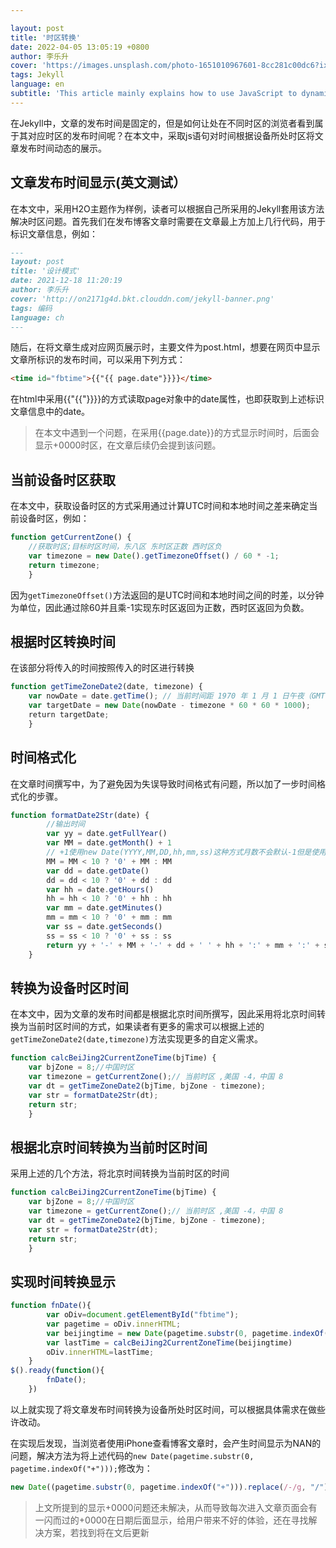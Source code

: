 ```yaml
---

layout: post
title: '时区转换'
date: 2022-04-05 13:05:19 +0800
author: 李乐升
cover: 'https://images.unsplash.com/photo-1651010967601-8cc281c00dc6?ixlib=rb-1.2.1&ixid=MnwxMjA3fDB8MHxwaG90by1wYWdlfHx8fGVufDB8fHx8&auto=format&fit=crop&w=764&q=80'
tags: Jekyll
language: en
subtitle: 'This article mainly explains how to use JavaScript to dynamically modify the article publishing time to the current reader's device time zone time in the blog built by Jekyll''
---
```


在Jekyll中，文章的发布时间是固定的，但是如何让处在不同时区的浏览者看到属于其对应时区的发布时间呢？在本文中，采取js语句对时间根据设备所处时区将文章发布时间动态的展示。

## 文章发布时间显示(英文测试）

在本文中，采用H2O主题作为样例，读者可以根据自己所采用的Jekyll套用该方法解决时区问题。首先我们在发布博客文章时需要在文章最上方加上几行代码，用于标识文章信息，例如：

```markdown
---
layout: post
title: '设计模式'
date: 2021-12-18 11:20:19
author: 李乐升
cover: 'http://on2171g4d.bkt.clouddn.com/jekyll-banner.png'
tags: 编码
language: ch
---
```

随后，在将文章生成对应网页展示时，主要文件为post.html，想要在网页中显示文章所标识的发布时间，可以采用下列方式：

```html
<time id="fbtime">{{"{{ page.date"}}}}</time>
```

在html中采用{{"{{"}}}}的方式读取page对象中的date属性，也即获取到上述标识文章信息中的date。

> 在本文中遇到一个问题，在采用{{page.date}}的方式显示时间时，后面会显示+0000时区，在文章后续仍会提到该问题。

## 当前设备时区获取

在本文中，获取设备时区的方式采用通过计算UTC时间和本地时间之差来确定当前设备时区，例如：

```javascript
function getCurrentZone() {
    //获取时区;目标时区时间，东八区 东时区正数 西时区负
    var timezone = new Date().getTimezoneOffset() / 60 * -1;
    return timezone;
    }
```

因为`getTimezoneOffset()`方法返回的是UTC时间和本地时间之间的时差，以分钟为单位，因此通过除60并且乘-1实现东时区返回为正数，西时区返回为负数。

## 根据时区转换时间

在该部分将传入的时间按照传入的时区进行转换

```javascript
function getTimeZoneDate2(date, timezone) {
    var nowDate = date.getTime(); // 当前时间距 1970 年 1 月 1 日午夜（GMT 时间）之间的毫秒数
    var targetDate = new Date(nowDate - timezone * 60 * 60 * 1000);
    return targetDate;
    }
```

## 时间格式化

在文章时间撰写中，为了避免因为失误导致时间格式有问题，所以加了一步时间格式化的步骤。

```javascript
function formatDate2Str(date) {
        //输出时间
        var yy = date.getFullYear()
        var MM = date.getMonth() + 1
        // +1使用new Date(YYYY,MM,DD,hh,mm,ss)这种方式月数不会默认-1但是使用new Date('YYYY-MM-DD hh:mm:ss')会默认-1
        MM = MM < 10 ? '0' + MM : MM
        var dd = date.getDate()
        dd = dd < 10 ? '0' + dd : dd
        var hh = date.getHours()
        hh = hh < 10 ? '0' + hh : hh
        var mm = date.getMinutes()
        mm = mm < 10 ? '0' + mm : mm
        var ss = date.getSeconds()
        ss = ss < 10 ? '0' + ss : ss
        return yy + '-' + MM + '-' + dd + ' ' + hh + ':' + mm + ':' + ss;
    }
```

## 转换为设备时区时间

在本文中，因为文章的发布时间都是根据北京时间所撰写，因此采用将北京时间转换为当前时区时间的方式，如果读者有更多的需求可以根据上述的`getTimeZoneDate2(date,timezone)`方法实现更多的自定义需求。

```javascript
function calcBeiJing2CurrentZoneTime(bjTime) {
    var bjZone = 8;//中国时区
    var timezone = getCurrentZone();// 当前时区 ,美国 -4，中国 8
    var dt = getTimeZoneDate2(bjTime, bjZone - timezone);
    var str = formatDate2Str(dt);
    return str;
    }    
```

## 根据北京时间转换为当前时区时间

采用上述的几个方法，将北京时间转换为当前时区的时间

```javascript
function calcBeiJing2CurrentZoneTime(bjTime) {
    var bjZone = 8;//中国时区
    var timezone = getCurrentZone();// 当前时区 ,美国 -4，中国 8
    var dt = getTimeZoneDate2(bjTime, bjZone - timezone);
    var str = formatDate2Str(dt);
    return str;
    }
```

## 实现时间转换显示

```javascript
function fnDate(){
        var oDiv=document.getElementById("fbtime");
        var pagetime = oDiv.innerHTML;
        var beijingtime = new Date(pagetime.substr(0, pagetime.indexOf("+")));
        var lastTime = calcBeiJing2CurrentZoneTime(beijingtime)
        oDiv.innerHTML=lastTime;
    }
$().ready(function(){
        fnDate();
    })
```

以上就实现了将文章发布时间转换为设备所处时区时间，可以根据具体需求在做些许改动。

在实现后发现，当浏览者使用iPhone查看博客文章时，会产生时间显示为NAN的问题，解决方法为将上述代码的`new Date(pagetime.substr(0, pagetime.indexOf("+")));`修改为：

```javascript
new Date((pagetime.substr(0, pagetime.indexOf("+"))).replace(/-/g, "/"));
```

> 上文所提到的显示+0000问题还未解决，从而导致每次进入文章页面会有一闪而过的+0000在日期后面显示，给用户带来不好的体验，还在寻找解决方案，若找到将在文后更新
